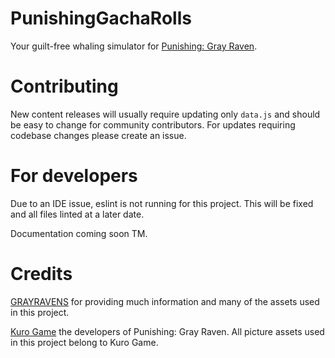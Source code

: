 # PunishingGachaRolls

Your guilt-free whaling simulator for [Punishing: Gray Raven](https://pgr.kurogame.net/).

# Contributing

New content releases will usually require updating only `data.js` and should be easy to change for community contributors. For updates requiring codebase changes please create an issue.

# For developers
Due to an IDE issue, eslint is not running for this project. This will be fixed and all files linted at a later date.

Documentation coming soon TM.

# Credits

[GRAYRAVENS](https://grayravens.com/) for providing much information and many of the assets used in this project.

[Kuro Game](https://pgr.kurogame.net/) the developers of Punishing: Gray Raven. All picture assets used in this project belong to Kuro Game.
